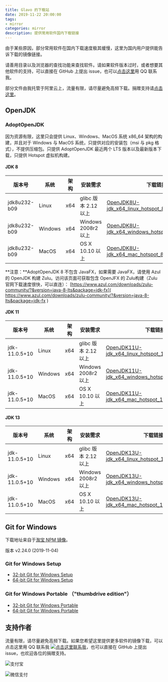 ```yaml
---
title: Glavo 的下载站
date: 2019-11-22 20:00:00
tags:
- mirror
categories: mirror
description: 提供常用软件国内下载链接
---
```


由于某些原因，部分常用软件在国内下载速度极其缓慢，这里为国内用户提供能告诉下载的镜像链接。

请善用目录以及浏览器的查找功能来查找软件。请如果软件版本过时，或者想要其他软件的支持，可以直接在 GitHub 上提出 issue，也可以[点击这里](http://wpa.qq.com/msgrd?v=3&uin=360736041&site=qq&menu=yes)用 QQ 联系我。

部分文件由我托管于阿里云上，流量有限，请尽量避免高频下载。捐赠支持请[点击这里](#支持作者)。


## OpenJDK

### AdoptOpenJDK

因为资源有限，这里只会提供 Linux、Windows、MacOS 系统 x86_64 架构的构建，并且对于 Windows 与 MacOS 系统，只提供对应的安装包（msi 与 pkg 格式），不提供压缩包。只提供 AdoptOpenJDK 最近两个 LTS 版本以及最新版本下载，只提供 Hotspot 虚拟机构建。

#### JDK 8

| 版本号       | 系统    | 架构 | 安装需求             | 下载链接                                                     |
| ------------ | ------- | ---- | -------------------- | ------------------------------------------------------------ |
| jdk8u232-b09 | Linux   | x64  | glibc 版本 2.12 以上 | [OpenJDK8U-jdk_x64_linux_hotspot_8u232b09.tar.gz](https://glavo-mirrors.oss-cn-beijing.aliyuncs.com/AdoptOpenJDK/OpenJDK8U-jdk_x64_linux_hotspot_8u232b09.tar.gz) |
| jdk8u232-b09 | Windows | x64  | Windows 2008r2 以上  | [OpenJDK8U-jdk_x64_windows_hotspot_8u232b09.msi](https://glavo-mirrors.oss-cn-beijing.aliyuncs.com/AdoptOpenJDK/OpenJDK8U-jdk_x64_windows_hotspot_8u232b09.msi) |
| jdk8u232-b09 | MacOS   | x64  | OS X 10.10 以上      | [OpenJDK8U-jdk_x64_mac_hotspot_8u232b09.pkg](https://glavo-mirrors.oss-cn-beijing.aliyuncs.com/AdoptOpenJDK/OpenJDK8U-jdk_x64_mac_hotspot_8u232b09.pkg) |

**注意：**AdoptOpenJDK 8 不包含 JavaFX，如果需要 JavaFX，请使用 Azul 的 OpenJDK 构建 Zulu。访问该页面可获取包含 OpenJFX 的 Zulu构建（Zulu 官网下载速度很快，可以直连）： [https://www.azul.com/downloads/zulu-community/?&version=java-8-lts&package=jdk-fx]( https://www.azul.com/downloads/zulu-community/?&version=java-8-lts&package=jdk-fx )



#### JDK 11

| 版本号        | 系统    | 架构 | 安装需求             | 下载链接                                                     |
| ------------- | ------- | ---- | -------------------- | ------------------------------------------------------------ |
| jdk-11.0.5+10 | Linux   | x64  | glibc 版本 2.12 以上 | [OpenJDK11U-jdk_x64_linux_hotspot_11.0.5_10.tar.gz](https://glavo-mirrors.oss-cn-beijing.aliyuncs.com/AdoptOpenJDK/OpenJDK11U-jdk_x64_linux_hotspot_11.0.5_10.tar.gz) |
| jdk-11.0.5+10 | Windows | x64  | Windows 2008r2 以上  | [OpenJDK11U-jdk_x64_windows_hotspot_11.0.5_10.msi](https://glavo-mirrors.oss-cn-beijing.aliyuncs.com/AdoptOpenJDK/OpenJDK11U-jdk_x64_windows_hotspot_11.0.5_10.msi) |
| jdk-11.0.5+10 | MacOS   | x64  | OS X 10.10 以上      | [OpenJDK11U-jdk_x64_mac_hotspot_11.0.5_10.pkg](https://glavo-mirrors.oss-cn-beijing.aliyuncs.com/AdoptOpenJDK/OpenJDK11U-jdk_x64_mac_hotspot_11.0.5_10.pkg) |


#### JDK 13

| 版本号        | 系统    | 架构 | 安装需求             | 下载链接                                                     |
| ------------- | ------- | ---- | -------------------- | ------------------------------------------------------------ |
| jdk-11.0.5+10 | Linux   | x64  | glibc 版本 2.12 以上 | [OpenJDK13U-jdk_x64_linux_hotspot_13.0.1_9.tar.gz](https://glavo-mirrors.oss-cn-beijing.aliyuncs.com/AdoptOpenJDK/OpenJDK13U-jdk_x64_linux_hotspot_13.0.1_9.tar.gz) |
| jdk-11.0.5+10 | Windows | x64  | Windows 2008r2 以上  | [OpenJDK13U-jdk_x64_windows_hotspot_13.0.1_9.msi](https://glavo-mirrors.oss-cn-beijing.aliyuncs.com/AdoptOpenJDK/OpenJDK13U-jdk_x64_windows_hotspot_13.0.1_9.msi) |
| jdk-11.0.5+10 | MacOS   | x64  | OS X 10.10 以上      | [OpenJDK13U-jdk_x64_mac_hotspot_13.0.1_9.pkg](https://glavo-mirrors.oss-cn-beijing.aliyuncs.com/AdoptOpenJDK/OpenJDK13U-jdk_x64_mac_hotspot_13.0.1_9.pkg) |



## Git for Windows

下载地址来自于[淘宝 NPM 镜像]( https://npm.taobao.org/mirrors/git-for-windows/ )。

版本 v2.24.0 (2019-11-04)

### Git for Windows Setup

* [32-bit Git for Windows Setup](https://npm.taobao.org/mirrors/git-for-windows/v2.24.0.windows.1/Git-2.24.0-32-bit.exe)
* [64-bit Git for Windows Setup](https://npm.taobao.org/mirrors/git-for-windows/v2.24.0.windows.1/Git-2.24.0-64-bit.exe)

### Git for Windows Portable （"thumbdrive edition"）

* [32-bit Git for Windows Portable](https://npm.taobao.org/mirrors/git-for-windows/v2.24.0.windows.1/PortableGit-2.24.0-32-bit.7z.exe)
* [64-bit Git for Windows Portable](https://npm.taobao.org/mirrors/git-for-windows/v2.24.0.windows.1/PortableGit-2.24.0-64-bit.7z.exe)



## 支持作者

流量有限，请尽量避免高频下载。如果您希望这里提供更多软件的镜像下载，可以点击这里用 QQ 联系我 <a target="_blank" href="http://wpa.qq.com/msgrd?v=3&uin=360736041&site=qq&menu=yes"><img border="0" src="http://wpa.qq.com/pa?p=2:360736041:52" alt="点击这里联系我"/></a>，也可以直接在 GitHub 上提出 issue，也欢迎各位的捐赠支持。

![支付宝](https://www.glavo.org/assets/img/alipay.png)

![微信支付](https://www.glavo.org/assets/img/weixinpay.png)